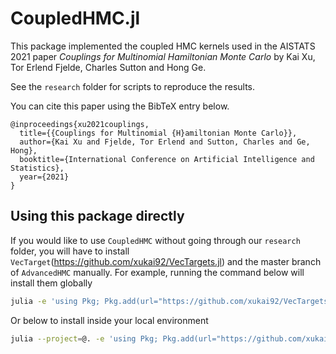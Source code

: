 # CoupledHMC.jl

This package implemented the coupled HMC kernels used in the AISTATS 2021 paper 
*Couplings for Multinomial Hamiltonian Monte Carlo* by Kai Xu, Tor Erlend Fjelde, Charles Sutton and Hong Ge.

See the `research` folder for scripts to reproduce the results.

You can cite this paper using the BibTeX entry below.

```
@inproceedings{xu2021couplings,
  title={{Couplings for Multinomial {H}amiltonian Monte Carlo}},
  author={Kai Xu and Fjelde, Tor Erlend and Sutton, Charles and Ge, Hong},
  booktitle={International Conference on Artificial Intelligence and Statistics},
  year={2021}
}
```

## Using this package directly

If you would like to use `CoupledHMC` without going through our `research` folder,
you will have to install `VecTarget`(https://github.com/xukai92/VecTargets.jl) and the master branch of `AdvancedHMC` manually.
For example, running the command below will install them globally

``` sh
julia -e 'using Pkg; Pkg.add(url="https://github.com/xukai92/VecTargets.jl"); Pkg.add(name="AdvancedHMC", rev="master")'
```

Or below to install inside your local environment

``` sh
julia --project=@. -e 'using Pkg; Pkg.add(url="https://github.com/xukai92/VecTargets.jl"); Pkg.add(name="AdvancedHMC", rev="master")'
```

